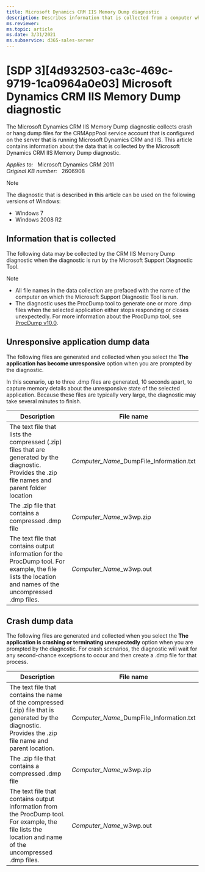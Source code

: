 ```yaml
---
title: Microsoft Dynamics CRM IIS Memory Dump diagnostic
description: Describes information that is collected from a computer when you run the Memory Dump diagnostic in Microsoft Dynamics CRM.
ms.reviewer: 
ms.topic: article
ms.date: 3/31/2021
ms.subservice: d365-sales-server
---
```

# [SDP 3][4d932503-ca3c-469c-9719-1ca0964a0e03] Microsoft Dynamics CRM IIS Memory Dump diagnostic

The Microsoft Dynamics CRM IIS Memory Dump diagnostic collects crash or hang dump files for the CRMAppPool service account that is configured on the server that is running Microsoft Dynamics CRM and IIS. This article contains information about the data that is collected by the Microsoft Dynamics CRM IIS Memory Dump diagnostic.

_Applies to:_ &nbsp; Microsoft Dynamics CRM 2011  
_Original KB number:_ &nbsp; 2606908

> [!NOTE]
> The diagnostic that is described in this article can be used on the following versions of Windows:
>
> - Windows 7
> - Windows 2008 R2

## Information that is collected

The following data may be collected by the CRM IIS Memory Dump diagnostic when the diagnostic is run by the Microsoft Support Diagnostic Tool.

> [!NOTE]
>
> - All file names in the data collection are prefaced with the name of the computer on which the Microsoft Support Diagnostic Tool is run.
> - The diagnostic uses the ProcDump tool to generate one or more .dmp files when the selected application either stops responding or closes unexpectedly. For more information about the ProcDump tool, see [ProcDump v10.0](/sysinternals/downloads/procdump).

## Unresponsive application dump data

The following files are generated and collected when you select the **The application has become unresponsive** option when you are prompted by the diagnostic.

In this scenario, up to three .dmp files are generated, 10 seconds apart, to capture memory details about the unresponsive state of the selected application. Because these files are typically very large, the diagnostic may take several minutes to finish.

|Description|File name|
|---|---|
|The text file that lists the compressed (.zip) files that are generated by the diagnostic. Provides the .zip file names and parent folder location| *Computer_Name*_DumpFile_Information.txt|
|The .zip file that contains a compressed .dmp file| *Computer_Name*_w3wp.zip|
|The text file that contains output information for the ProcDump tool. For example, the file lists the location and names of the uncompressed .dmp files.| *Computer_Name*_w3wp.out|

## Crash dump data

The following files are generated and collected when you select the **The application is crashing or terminating unexpectedly** option when you are prompted by the diagnostic. For crash scenarios, the diagnostic will wait for any second-chance exceptions to occur and then create a .dmp file for that process.

|Description|File name|
|---|---|
|The text file that contains the name of the compressed (.zip) file that is generated by the diagnostic. Provides the .zip file name and parent location.| *Computer_Name*_DumpFile_Information.txt|
|The .zip file that contains a compressed .dmp file| *Computer_Name*_w3wp.zip|
|The text file that contains output information from the ProcDump tool. For example, the file lists the location and name of the uncompressed .dmp files.| *Computer_Name*_w3wp.out|
